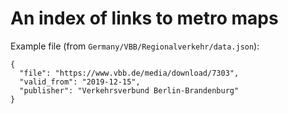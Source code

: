# An index of links to metro maps

Example file (from `Germany/VBB/Regionalverkehr/data.json`):

    {
      "file": "https://www.vbb.de/media/download/7303",
      "valid_from": "2019-12-15",
      "publisher": "Verkehrsverbund Berlin-Brandenburg"
    }
